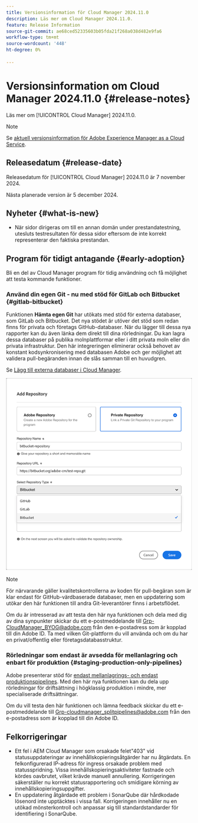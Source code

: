 ```yaml
---
title: Versionsinformation för Cloud Manager 2024.11.0
description: Läs mer om Cloud Manager 2024.11.0.
feature: Release Information
source-git-commit: ae68ced52335603b05fda21f268a038d482e9fa6
workflow-type: tm+mt
source-wordcount: '448'
ht-degree: 0%

---
```


# Versionsinformation om Cloud Manager 2024.11.0 {#release-notes}

Läs mer om [!UICONTROL Cloud Manager] 2024.11.0.

>[!NOTE]
>
>Se [aktuell versionsinformation för Adobe Experience Manager as a Cloud Service](https://experienceleague.adobe.com/sv/docs/experience-manager-cloud-service/content/release-notes/home).

## Releasedatum {#release-date}

<!-- SAVE FOR FUTURE POSSIBLE USE No notable bugs or features for the September release of Cloud Manager. -->

Releasedatum för [!UICONTROL Cloud Manager] 2024.11.0 är 7 november 2024.

Nästa planerade version är 5 december 2024.

## Nyheter {#what-is-new}

* När sidor dirigeras om till en annan domän under prestandatestning, utesluts testresultaten för dessa sidor eftersom de inte korrekt representerar den faktiska prestandan. <!-- (CMGR-5637) -->

## Program för tidigt antagande {#early-adoption}

Bli en del av Cloud Manager program för tidig användning och få möjlighet att testa kommande funktioner.

### Använd din egen Git - nu med stöd för GitLab och Bitbucket {#gitlab-bitbucket}

<!-- BOTH CS & AMS -->

Funktionen **Hämta egen Git** har utökats med stöd för externa databaser, som GitLab och Bitbucket. Det nya stödet är utöver det stöd som redan finns för privata och företags GitHub-databaser. När du lägger till dessa nya rapporter kan du även länka dem direkt till dina rörledningar. Du kan lagra dessa databaser på publika molnplattformar eller i ditt privata moln eller din privata infrastruktur. Den här integreringen eliminerar också behovet av konstant kodsynkronisering med databasen Adobe och ger möjlighet att validera pull-begäranden innan de slås samman till en huvudgren.

Se [Lägg till externa databaser i Cloud Manager](/help/managing-code/external-repositories.md).

![Dialogrutan Lägg till databas](/help/release-notes/assets/repositories-add-release-notes.png)

>[!NOTE]
>
>För närvarande gäller kvalitetskontrollerna av koden för pull-begäran som är klar endast för GitHub-värdbaserade databaser, men en uppdatering som utökar den här funktionen till andra Git-leverantörer finns i arbetsflödet.

Om du är intresserad av att testa den här nya funktionen och dela med dig av dina synpunkter skickar du ett e-postmeddelande till [Grp-CloudManager_BYOG@adobe.com](mailto:Grp-CloudManager_BYOG@adobe.com) från den e-postadress som är kopplad till din Adobe ID. Ta med vilken Git-plattform du vill använda och om du har en privat/offentlig eller företagsdatabasstruktur.

### Rörledningar som endast är avsedda för mellanlagring och enbart för produktion {#staging-production-only-pipelines}

Adobe presenterar stöd för [endast mellanlagrings- och endast produktionspipelines](/help/using/stage-prod-only.md). Med den här nya funktionen kan du dela upp rörledningar för driftsättning i högklassig produktion i mindre, mer specialiserade driftsättningar.

Om du vill testa den här funktionen och lämna feedback skickar du ett e-postmeddelande till [Grp-cloudmanager_splitpipelines@adobe.com](mailto:Grp-cloudmanager_splitpipelines@adobe.com) från den e-postadress som är kopplad till din Adobe ID.

## Felkorrigeringar

* Ett fel i AEM Cloud Manager som orsakade felet&quot;403&quot; vid statusuppdateringar av innehållskopieringsåtgärder har nu åtgärdats. En felkonfigurerad IP-adress för ingress orsakade problem med statusspridning. Vissa innehållskopieringsaktiviteter fastnade och kördes oavbrutet, vilket krävde manuell annullering. Korrigeringen säkerställer nu korrekt statusrapportering och smidigare körning av innehållskopieringsuppgifter. <!-- (CMGR-62739) -->
* En uppdatering åtgärdade ett problem i SonarQube där hårdkodade lösenord inte upptäcktes i vissa fall. Korrigeringen innehåller nu en utökad mönsterkontroll och anpassar sig till standardstandarder för identifiering i SonarQube. <!-- CMGR-62682 -->

<!-- Known Issues {#known-issues}

* A -->
